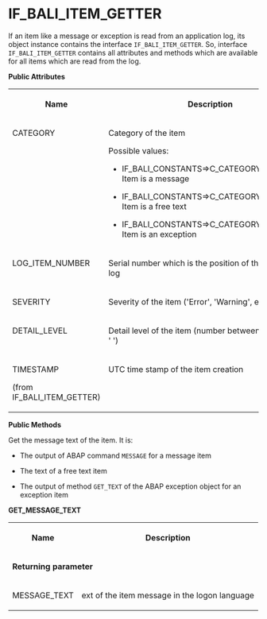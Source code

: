 <!-- loio5ff735cf11874b31abc0a8130baaffb8 -->

# IF\_BALI\_ITEM\_GETTER

If an item like a message or exception is read from an application log, its object instance contains the interface `IF_BALI_ITEM_GETTER`. So, interface `IF_BALI_ITEM_GETTER` contains all attributes and methods which are available for all items which are read from the log.

**Public Attributes**


<table>
<tr>
<th valign="top">

Name

</th>
<th valign="top">

Description

</th>
</tr>
<tr>
<td valign="top">

CATEGORY

</td>
<td valign="top">

Category of the item

Possible values:

-   IF\_BALI\_CONSTANTS=\>C\_CATEGORY\_MESSAGE: Item is a message

-   IF\_BALI\_CONSTANTS=\>C\_CATEGORY\_FREE\_TEXT: Item is a free text

-   IF\_BALI\_CONSTANTS=\>C\_CATEGORY\_EXCEPTION: Item is an exception




</td>
</tr>
<tr>
<td valign="top">

LOG\_ITEM\_NUMBER

</td>
<td valign="top">

Serial number which is the position of the item in the log

</td>
</tr>
<tr>
<td valign="top">

SEVERITY

</td>
<td valign="top">

Severity of the item \('Error', 'Warning', etc\)

</td>
</tr>
<tr>
<td valign="top">

DETAIL\_LEVEL

</td>
<td valign="top">

Detail level of the item \(number between '1' and '9' or ' '\)

</td>
</tr>
<tr>
<td valign="top">

TIMESTAMP

\(from IF\_BALI\_ITEM\_GETTER\)

</td>
<td valign="top">

UTC time stamp of the item creation

</td>
</tr>
</table>

**Public Methods**



Get the message text of the item. It is:

-   The output of ABAP command `MESSAGE` for a message item

-   The text of a free text item

-   The output of method `GET_TEXT` of the ABAP exception object for an exception item


**GET\_MESSAGE\_TEXT**


<table>
<tr>
<th valign="top">

Name

</th>
<th valign="top">

Description

</th>
</tr>
<tr>
<td valign="top" colspan="2">

**Returning parameter**

</td>
</tr>
<tr>
<td valign="top">

MESSAGE\_TEXT

</td>
<td valign="top">

ext of the item message in the logon language

</td>
</tr>
</table>


